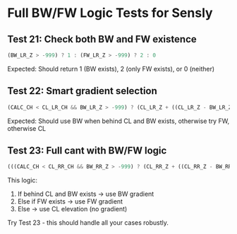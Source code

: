 # Full BW/FW Logic Tests for Sensly

## Test 21: Check both BW and FW existence
```javascript
(BW_LR_Z > -999) ? 1 : (FW_LR_Z > -999) ? 2 : 0
```
Expected: Should return 1 (BW exists), 2 (only FW exists), or 0 (neither)

## Test 22: Smart gradient selection
```javascript
(CALC_CH < CL_LR_CH && BW_LR_Z > -999) ? (CL_LR_Z + ((CL_LR_Z - BW_LR_Z) / (CL_LR_CH - BW_LR_CH)) * (CALC_CH - CL_LR_CH)) : (FW_LR_Z > -999) ? (CL_LR_Z + ((FW_LR_Z - CL_LR_Z) / (FW_LR_CH - CL_LR_CH)) * (CALC_CH - CL_LR_CH)) : CL_LR_Z
```
Expected: Should use BW when behind CL and BW exists, otherwise try FW, otherwise CL

## Test 23: Full cant with BW/FW logic
```javascript
(((CALC_CH < CL_RR_CH && BW_RR_Z > -999) ? (CL_RR_Z + ((CL_RR_Z - BW_RR_Z) / (CL_RR_CH - BW_RR_CH)) * (CALC_CH - CL_RR_CH)) : (FW_RR_Z > -999) ? (CL_RR_Z + ((FW_RR_Z - CL_RR_Z) / (FW_RR_CH - CL_RR_CH)) * (CALC_CH - CL_RR_CH)) : CL_RR_Z) - ((CALC_CH < CL_LR_CH && BW_LR_Z > -999) ? (CL_LR_Z + ((CL_LR_Z - BW_LR_Z) / (CL_LR_CH - BW_LR_CH)) * (CALC_CH - CL_LR_CH)) : (FW_LR_Z > -999) ? (CL_LR_Z + ((FW_LR_Z - CL_LR_Z) / (FW_LR_CH - CL_LR_CH)) * (CALC_CH - CL_LR_CH)) : CL_LR_Z)) * 1000
```

This logic:
1. If behind CL and BW exists → use BW gradient
2. Else if FW exists → use FW gradient  
3. Else → use CL elevation (no gradient)

Try Test 23 - this should handle all your cases robustly.